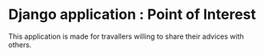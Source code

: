 # Django application : Point of Interest 
This application is made for travallers willing to share their advices with others.
